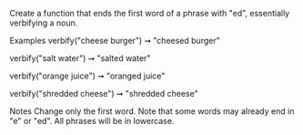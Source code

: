 Create a function that ends the first word of a phrase with "ed", essentially verbifying a noun.

Examples
verbify("cheese burger") ➞ "cheesed burger"

verbify("salt water") ➞ "salted water"

verbify("orange juice") ➞ "oranged juice"

verbify("shredded cheese") ➞ "shredded cheese"

Notes
Change only the first word.
Note that some words may already end in "e" or "ed".
All phrases will be in lowercase.